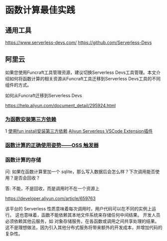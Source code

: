 # 函数计算最佳实践

## 通用工具

https://www.serverless-devs.com/
https://github.com/Serverless-Devs

## 阿里云

如果您使用Funcraft工具管理资源，建议切换Serverless Devs工具管理。本文介绍如何将函数计算的相关资源从Funcraft工具迁移到Serverless Devs工具的不同组件的方式。

如何从Funcraft迁移到Serverless Devs

https://help.aliyun.com/document_detail/295924.html

### [为函数安装第三方依赖](https://help.aliyun.com/document_detail/74571.html)


1 [使用fun install安装第三方依赖](https://help.aliyun.com/document_detail/146967.htm)
[Aliyun Serverless VSCode Extension插件](https://help.aliyun.com/document_detail/126086.htm)

### [函数计算的正确使用姿势——OSS 触发器](https://developer.aliyun.com/article/699379)

### 函数计算的存储

问: 如果在函数计算里加一个 sqlite，那么写入数据后会怎么样？下次调用能否使用？是否会回收？

答: 不能，不是回收，而是调用时不在一个资源上

https://developer.aliyun.com/article/659763

该平台的 Serverless 性质意味着每次调用时，用户代码可以在不同的实例上运行。
这也意味着，函数不能依赖其本地文件系统来存储任何中间结果。
开发人员必须依赖其他云服务，如 对象存储服务，在各函数或调用之间共享处理的结果。
这不是理想做法，因为引入其他分布式服务将带来额外的开发成本，并增加代码的复杂性。

